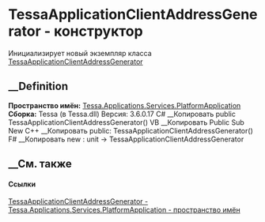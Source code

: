 # TessaApplicationClientAddressGenerator - конструктор
Инициализирует новый экземпляр класса
[TessaApplicationClientAddressGenerator](T_Tessa_Applications_Services_PlatformApplication_TessaApplicationClientAddressGenerator.htm)
##  __Definition
 **Пространство имён:**
[Tessa.Applications.Services.PlatformApplication](N_Tessa_Applications_Services_PlatformApplication.htm)  
 **Сборка:** Tessa (в Tessa.dll) Версия: 3.6.0.17
C# __Копировать
     public TessaApplicationClientAddressGenerator()
VB __Копировать
     Public Sub New
C++ __Копировать
     public:
    TessaApplicationClientAddressGenerator()
F# __Копировать
     new : unit -> TessaApplicationClientAddressGenerator
##  __См. также
#### Ссылки
[TessaApplicationClientAddressGenerator -
](T_Tessa_Applications_Services_PlatformApplication_TessaApplicationClientAddressGenerator.htm)
[Tessa.Applications.Services.PlatformApplication - пространство
имён](N_Tessa_Applications_Services_PlatformApplication.htm)
